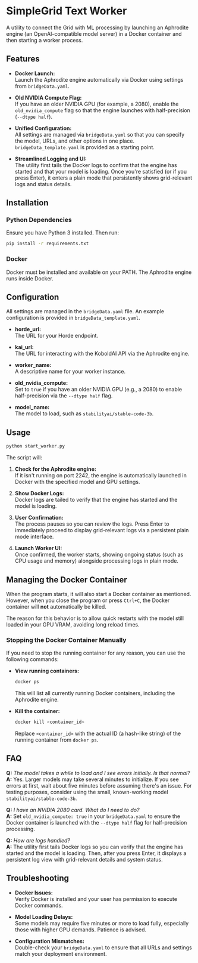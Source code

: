 # SimpleGrid Text Worker

A utility to connect the Grid with ML processing by launching an Aphrodite engine (an OpenAI-compatible model server) in a Docker container and then starting a worker process.

## Features

- **Docker Launch:**  
  Launch the Aphrodite engine automatically via Docker using settings from `bridgeData.yaml`.

- **Old NVIDIA Compute Flag:**  
  If you have an older NVIDIA GPU (for example, a 2080), enable the `old_nvidia_compute` flag so that the engine launches with half-precision (`--dtype half`).

- **Unified Configuration:**  
  All settings are managed via `bridgeData.yaml` so that you can specify the model, URLs, and other options in one place. `bridgeData_template.yaml` is provided as a starting point.

- **Streamlined Logging and UI:**  
  The utility first tails the Docker logs to confirm that the engine has started and that your model is loading. Once you're satisfied (or if you press Enter), it enters a plain mode that persistently shows grid-relevant logs and status details.

## Installation

### Python Dependencies

Ensure you have Python 3 installed. Then run:

```bash
pip install -r requirements.txt
```

### Docker

Docker must be installed and available on your PATH. The Aphrodite engine runs inside Docker.

## Configuration

All settings are managed in the `bridgeData.yaml` file. An example configuration is provided in `bridgeData_template.yaml`.

- **horde_url:**  
  The URL for your Horde endpoint.

- **kai_url:**  
  The URL for interacting with the KoboldAI API via the Aphrodite engine.

- **worker_name:**  
  A descriptive name for your worker instance.

- **old_nvidia_compute:**  
  Set to `true` if you have an older NVIDIA GPU (e.g., a 2080) to enable half-precision via the `--dtype half` flag.

- **model_name:**  
  The model to load, such as `stabilityai/stable-code-3b`.

## Usage

```bash
python start_worker.py
```

The script will:

1. **Check for the Aphrodite engine:**  
   If it isn't running on port 2242, the engine is automatically launched in Docker with the specified model and GPU settings.

2. **Show Docker Logs:**  
   Docker logs are tailed to verify that the engine has started and the model is loading.

3. **User Confirmation:**  
   The process pauses so you can review the logs. Press Enter to immediately proceed to display grid-relevant logs via a persistent plain mode interface.

4. **Launch Worker UI:**  
   Once confirmed, the worker starts, showing ongoing status (such as CPU usage and memory) alongside processing logs in plain mode.

## Managing the Docker Container

When the program starts, it will also start a Docker container as mentioned. However, when you close the program or press `Ctrl+C`, the Docker container will **not** automatically be killed.

The reason for this behavior is to allow quick restarts with the model still loaded in your GPU VRAM, avoiding long reload times.

### Stopping the Docker Container Manually

If you need to stop the running container for any reason, you can use the following commands:

- **View running containers:**
  ```bash
  docker ps
  ```
  This will list all currently running Docker containers, including the Aphrodite engine.

- **Kill the container:**
  ```bash
  docker kill <container_id>
  ```
  Replace `<container_id>` with the actual ID (a hash-like string) of the running container from `docker ps`.

## FAQ

**Q:** *The model takes a while to load and I see errors initially. Is that normal?*  
**A:** Yes. Larger models may take several minutes to initialize. If you see errors at first, wait about five minutes before assuming there's an issue. For testing purposes, consider using the small, known-working model `stabilityai/stable-code-3b`.

**Q:** *I have an NVIDIA 2080 card. What do I need to do?*  
**A:** Set `old_nvidia_compute: true` in your `bridgeData.yaml` to ensure the Docker container is launched with the `--dtype half` flag for half-precision processing.

**Q:** *How are logs handled?*  
**A:** The utility first tails Docker logs so you can verify that the engine has started and the model is loading. Then, after you press Enter, it displays a persistent log view with grid-relevant details and system status.

## Troubleshooting

- **Docker Issues:**  
  Verify Docker is installed and your user has permission to execute Docker commands.

- **Model Loading Delays:**  
  Some models may require five minutes or more to load fully, especially those with higher GPU demands. Patience is advised.

- **Configuration Mismatches:**  
  Double-check your `bridgeData.yaml` to ensure that all URLs and settings match your deployment environment.


